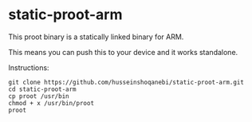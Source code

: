 # static-proot-arm
This proot binary is a statically linked binary for ARM.

This means you can push this to your device and it works standalone.

Instructions:
```
git clone https://github.com/husseinshoqanebi/static-proot-arm.git
cd static-proot-arm
cp proot /usr/bin
chmod + x /usr/bin/proot
proot
```

